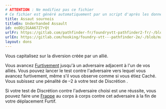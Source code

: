 ```yaml
---
# ATTENTION : Ne modifiez pas ce fichier
# Ce fichier est généré automatiquement par un script d'après les données du module Foundry VTT officiel et de sa traduction
title: Assaut sournois
titleEn: Underhanded Assault
id: eoDDjIGAA67Z7rQt
urlFr: https://gitlab.com/pathfinder-fr/foundryvtt-pathfinder2-fr/-/blob/master/data/feats/eoDDjIGAA67Z7rQt.htm
urlEn: https://gitlab.com/hooking/foundry-vtt---pathfinder-2e/-/blob/master/packs/data/feats.db/underhanded-assault.json
layout: dons
---
```

Vous capitalisez sur la diversion créée par un allié.

Vous avancez [Furtivement](../actions/être-furtif.html) jusqu'à un adversaire adjacent à l'un de vos alliés. Vous pouvez lancer le test contre l'adversaire vers lequel vous avancez furtivement, même s'il vous observe comme si vous étiez Caché. Vous subissez une pénalité de –2 à votre test de Discrétion .

Si votre test de Discrétion contre l'adversaire choisi est une réussite, vous pouvez faire une [Frappe](../actions/frapper.html) au corps à corps contre cet adversaire à la fin de votre déplacement Furtif.
